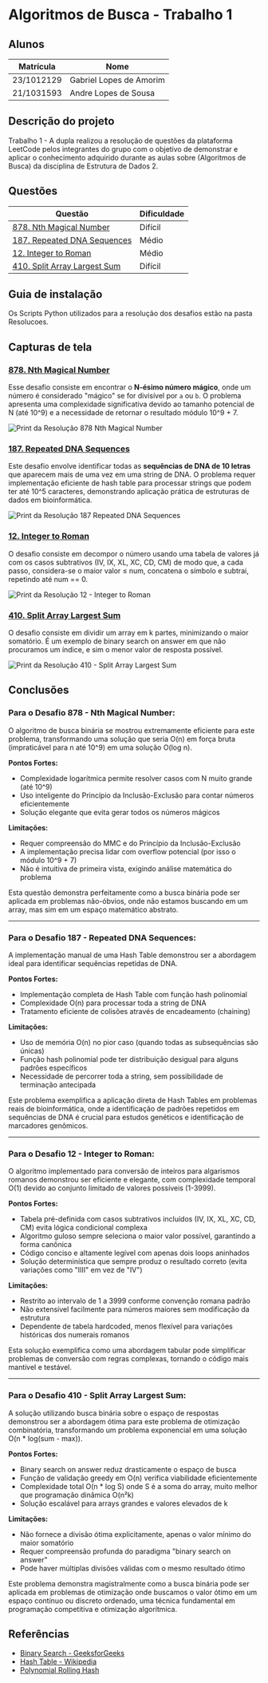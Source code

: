 # Algoritmos de Busca - Trabalho 1 
## Alunos  
| Matrícula | Nome |  
|-----------------------|---------------------|  
| 23/1012129 | Gabriel Lopes de Amorim |  
| 21/1031593 | Andre Lopes de Sousa |  
## Descrição do projeto
Trabalho 1 - A dupla realizou a resolução de questões da plataforma LeetCode pelos integrantes do grupo com o objetivo de demonstrar e aplicar o conhecimento adquirido durante as aulas sobre (Algoritmos de Busca) da disciplina de Estrutura de Dados 2.
## Questões

|Questão | Dificuldade |
| -- | -- |
| [878. Nth Magical Number](https://leetcode.com/problems/nth-magical-number/description/?envType=problem-list-v2&envId=binary-search)| Difícil |
| [187. Repeated DNA Sequences](https://leetcode.com/problems/repeated-dna-sequences/description/)| Médio |
| [12. Integer to Roman](https://leetcode.com/problems/integer-to-roman/description/)| Médio|
| [410. Split Array Largest Sum](https://leetcode.com/problems/split-array-largest-sum/)| Difícil |



## Guia de instalação
Os Scripts Python utilizados para a resolução dos desafios estão na pasta Resolucoes.

## Capturas de tela
### [878. Nth Magical Number](https://leetcode.com/problems/nth-magical-number/description/?envType=problem-list-v2&envId=binary-search) 

Esse desafio consiste em encontrar o **N-ésimo número mágico**, onde um número é considerado "mágico" se for divisível por `a` ou `b`. O problema apresenta uma complexidade significativa devido ao tamanho potencial de N (até 10^9) e a necessidade de retornar o resultado módulo 10^9 + 7.

![Print da Resolução 878 Nth Magical Number](./assets/878.png)  

### [187. Repeated DNA Sequences](https://leetcode.com/problems/repeated-dna-sequences/description/)

Este desafio envolve identificar todas as **sequências de DNA de 10 letras** que aparecem mais de uma vez em uma string de DNA. O problema requer implementação eficiente de hash table para processar strings que podem ter até 10^5 caracteres, demonstrando aplicação prática de estruturas de dados em bioinformática.

![Print da Resolução 187 Repeated DNA Sequences](./assets/187.png)  

### [12. Integer to Roman](https://leetcode.com/problems/integer-to-roman/description/)

O desafio consiste em decompor o número usando uma tabela de valores já com os casos subtrativos (IV, IX, XL, XC, CD, CM) de modo que, a cada passo, considera-se o maior valor ≤ num, concatena o símbolo e subtrai, repetindo até num == 0.

![Print da Resolução 12 - Integer to Roman](./assets/12.png) 


### [410. Split Array Largest Sum](https://leetcode.com/problems/split-array-largest-sum/)

O desafio consiste em dividir um array em k partes, minimizando o maior somatório. É um exemplo de binary search on answer em que não procuramos um índice, e sim o menor valor de resposta possível.

![Print da Resolução 410 - Split Array Largest Sum](./assets/410.png) 

## Conclusões
### Para o **Desafio 878 - Nth Magical Number**:
O algoritmo de busca binária se mostrou extremamente eficiente para este problema, transformando uma solução que seria O(n) em força bruta (impraticável para n até 10^9) em uma solução O(log n). 

**Pontos Fortes:**
- Complexidade logarítmica permite resolver casos com N muito grande (até 10^9)
- Uso inteligente do Princípio da Inclusão-Exclusão para contar números eficientemente
- Solução elegante que evita gerar todos os números mágicos

**Limitações:**
- Requer compreensão do MMC e do Princípio da Inclusão-Exclusão
- A implementação precisa lidar com overflow potencial (por isso o módulo 10^9 + 7)
- Não é intuitiva de primeira vista, exigindo análise matemática do problema

Esta questão demonstra perfeitamente como a busca binária pode ser aplicada em problemas não-óbvios, onde não estamos buscando em um array, mas sim em um espaço matemático abstrato.

---

### Para o **Desafio 187 - Repeated DNA Sequences**:
A implementação manual de uma Hash Table demonstrou ser a abordagem ideal para identificar sequências repetidas de DNA. 

**Pontos Fortes:**
- Implementação completa de Hash Table com função hash polinomial
- Complexidade O(n) para processar toda a string de DNA
- Tratamento eficiente de colisões através de encadeamento (chaining)

**Limitações:**
- Uso de memória O(n) no pior caso (quando todas as subsequências são únicas)
- Função hash polinomial pode ter distribuição desigual para alguns padrões específicos
- Necessidade de percorrer toda a string, sem possibilidade de terminação antecipada

Este problema exemplifica a aplicação direta de Hash Tables em problemas reais de bioinformática, onde a identificação de padrões repetidos em sequências de DNA é crucial para estudos genéticos e identificação de marcadores genômicos.

--- 
### Para o **Desafio 12 - Integer to Roman**:
O algoritmo implementado para conversão de inteiros para algarismos romanos demonstrou ser eficiente e elegante, com complexidade temporal O(1) devido ao conjunto limitado de valores possíveis (1-3999).

**Pontos Fortes:**
- Tabela pré-definida com casos subtrativos incluídos (IV, IX, XL, XC, CD, CM) evita lógica condicional complexa
- Algoritmo guloso sempre seleciona o maior valor possível, garantindo a forma canônica
- Código conciso e altamente legível com apenas dois loops aninhados
- Solução determinística que sempre produz o resultado correto (evita variações como "IIII" em vez de "IV")

**Limitações:**
- Restrito ao intervalo de 1 a 3999 conforme convenção romana padrão
- Não extensível facilmente para números maiores sem modificação da estrutura
- Dependente de tabela hardcoded, menos flexível para variações históricas dos numerais romanos

Esta solução exemplifica como uma abordagem tabular pode simplificar problemas de conversão com regras complexas, tornando o código mais mantível e testável.

---

### Para o **Desafio 410 - Split Array Largest Sum**:
A solução utilizando busca binária sobre o espaço de respostas demonstrou ser a abordagem ótima para este problema de otimização combinatória, transformando um problema exponencial em uma solução O(n * log(sum - max)).

**Pontos Fortes:**
- Binary search on answer reduz drasticamente o espaço de busca
- Função de validação greedy em O(n) verifica viabilidade eficientemente
- Complexidade total O(n * log S) onde S é a soma do array, muito melhor que programação dinâmica O(n²k)
- Solução escalável para arrays grandes e valores elevados de k

**Limitações:**
- Não fornece a divisão ótima explicitamente, apenas o valor mínimo do maior somatório
- Requer compreensão profunda do paradigma "binary search on answer"
- Pode haver múltiplas divisões válidas com o mesmo resultado ótimo

Este problema demonstra magistralmente como a busca binária pode ser aplicada em problemas de otimização onde buscamos o valor ótimo em um espaço contínuo ou discreto ordenado, uma técnica fundamental em programação competitiva e otimização algorítmica.

## Referências
- [Binary Search - GeeksforGeeks](https://www.geeksforgeeks.org/binary-search/)
- [Hash Table - Wikipedia](https://en.wikipedia.org/wiki/Hash_table)
- [Polynomial Rolling Hash](https://cp-algorithms.com/string/string-hashing.html)